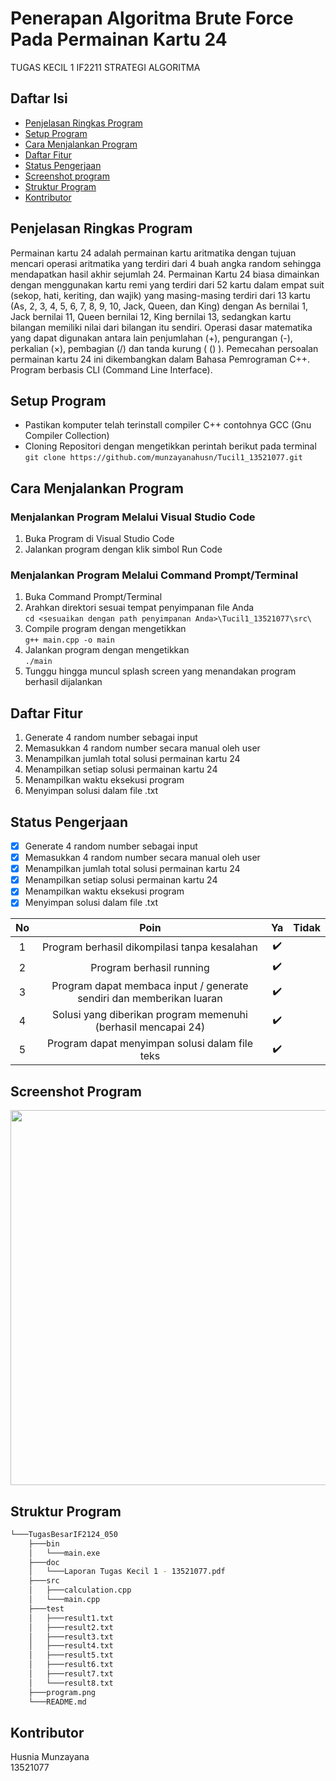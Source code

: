 # Penerapan Algoritma Brute Force Pada Permainan Kartu 24
TUGAS KECIL 1 IF2211 STRATEGI ALGORITMA

## Daftar Isi
* [Penjelasan Ringkas Program](#penjelasan-ringkas-program)
* [Setup Program](#setup-program)
* [Cara Menjalankan Program](#cara-menjalankan-program)
* [Daftar Fitur](#daftar-fitur)
* [Status Pengerjaan](#status-pengerjaan)
* [Screenshot program](#screenshot-program)
* [Struktur Program](#struktur-program)
* [Kontributor](#kontributor)

## Penjelasan Ringkas Program
Permainan kartu 24 adalah permainan kartu aritmatika dengan tujuan mencari operasi aritmatika yang terdiri dari 4 buah angka random sehingga mendapatkan hasil akhir sejumlah 24. Permainan Kartu 24 biasa dimainkan dengan menggunakan kartu remi yang terdiri dari 52 kartu dalam empat suit (sekop, hati, keriting, dan wajik) yang masing-masing terdiri dari 13 kartu (As, 2, 3, 4, 5, 6, 7, 8, 9, 10, Jack, Queen, dan King) dengan As bernilai 1, Jack bernilai 11, Queen bernilai 12, King bernilai 13, sedangkan kartu bilangan memiliki nilai dari bilangan itu sendiri. Operasi dasar matematika yang dapat digunakan antara lain penjumlahan (+), pengurangan (-), perkalian (×), pembagian (/) dan tanda kurung ( () ). Pemecahan persoalan permainan kartu 24 ini dikembangkan dalam Bahasa Pemrograman C++. Program berbasis CLI (Command Line Interface).

## Setup Program
- Pastikan komputer telah terinstall compiler C++ contohnya GCC (Gnu Compiler Collection)
- Cloning Repositori dengan mengetikkan perintah berikut pada terminal <br>
   ```git clone https://github.com/munzayanahusn/Tucil1_13521077.git```

## Cara Menjalankan Program
### Menjalankan Program Melalui Visual Studio Code
1. Buka Program di Visual Studio Code <br>
2. Jalankan program dengan klik simbol Run Code

### Menjalankan Program Melalui Command Prompt/Terminal
1. Buka Command Prompt/Terminal <br>
2. Arahkan direktori sesuai tempat penyimpanan file Anda <br>
    ```cd <sesuaikan dengan path penyimpanan Anda>\Tucil1_13521077\src\``` <br>
3. Compile program dengan mengetikkan <br>
    ```g++ main.cpp -o main ``` <br>
4. Jalankan program dengan mengetikkan <br>
    ```./main```<br>
5. Tunggu hingga muncul splash screen yang menandakan program berhasil dijalankan

## Daftar Fitur
1. Generate 4 random number sebagai input
2. Memasukkan 4 random number secara manual oleh user
3. Menampilkan jumlah total solusi permainan kartu 24
4. Menampilkan setiap solusi permainan kartu 24
5. Menampilkan waktu eksekusi program
6. Menyimpan solusi dalam file .txt

## Status Pengerjaan
- [x] Generate 4 random number sebagai input
- [x] Memasukkan 4 random number secara manual oleh user
- [x] Menampilkan jumlah total solusi permainan kartu 24
- [x] Menampilkan setiap solusi permainan kartu 24
- [x] Menampilkan waktu eksekusi program
- [x] Menyimpan solusi dalam file .txt

| No | Poin                                        | Ya    | Tidak |
|:--:|:-------------------------------------------:|:-----:|:-----:|
| 1  |	Program berhasil dikompilasi tanpa kesalahan	| :heavy_check_mark:  |       |	
| 2  |	Program berhasil running                     | :heavy_check_mark: |       |	
| 3  |	Program dapat membaca input / generate sendiri dan memberikan luaran	| :heavy_check_mark: |  |	
| 4  |	Solusi yang diberikan program memenuhi (berhasil mencapai 24)        | :heavy_check_mark: |  |
| 5  |	Program dapat menyimpan solusi dalam file teks                       | :heavy_check_mark: |  |

## Screenshot Program
[<img src="program.png" width="600"/>](program.png)

## Struktur Program
```bash
└───TugasBesarIF2124_050
    ├───bin
    │   └───main.exe
    ├───doc
    │   └───Laporan Tugas Kecil 1 - 13521077.pdf
    ├───src
    │   ├───calculation.cpp
    │   └───main.cpp
    ├───test
    │   ├───result1.txt
    │   ├───result2.txt
    │   ├───result3.txt
    │   ├───result4.txt
    │   ├───result5.txt
    │   ├───result6.txt
    │   ├───result7.txt
    │   └───result8.txt
    ├───program.png
    └───README.md
```
## Kontributor
Husnia Munzayana <br>
13521077
